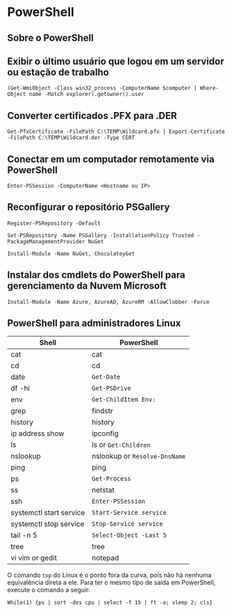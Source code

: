 # PowerShell

## Sobre o PowerShell

## Exibir o último usuário que logou em um servidor ou estação de trabalho

```(Get-WmiObject -Class win32_process -ComputerName $computer | Where-Object name -Match explorer).getowner().user```

## Converter certificados .PFX para .DER

```Get-PfxCertificate -FilePath C:\TEMP\Wildcard.pfx | Export-Certificate -FilePath C:\TEMP\Wildcard.der -Type CERT```

## Conectar em um computador remotamente via PowerShell

```Enter-PSSession -ComputerName <Hostname ou IP>```

## Reconfigurar o repositório PSGallery

```Register-PSRepository -Default```

```Set-PSRepository -Name PSGallery -InstallationPolicy Trusted -PackageManagementProvider NuGet```

```Install-Module -Name NuGet, ChocolateyGet```

## Instalar dos cmdlets do PowerShell para gerenciamento da Nuvem Microsoft

```Install-Module -Name Azure, AzureAD, AzureRM -AllowClobber -Force```

## PowerShell para administradores Linux

Shell                      | PowerShell
---------------------------|----------------------
cat                        | cat
cd                         | cd
date                       | ```Get-Date```
df -hi                     | ```Get-PSDrive```
env                        | ```Get-ChildItem Env:```
grep                       | findstr
history                    | history
ip address show            | ipconfig
ls                         | ls or ```Get-Children```
nslookup                   | nslookup or ```Resolve-DnsName```
ping                       | ping
ps                         | ```Get-Process```
ss                         | netstat
ssh                        | ```Enter-PSSession```
systemctl start service    | ```Start-Service service```
systemctl stop service     | ```Stop-Service service```
tail -n 5                  | ```Select-Object -Last 5```
tree                       | tree
vi vim or gedit            | notepad

O comando ```top``` do Linux é o ponto fora da curva, pois não há nenhuma equivalência direta a ele. Para ter o mesmo tipo de saída em PowerShell, execute o comando a seguir:

```While(1) {ps | sort -des cpu | select -f 15 | ft -a; sleep 2; cls}```
